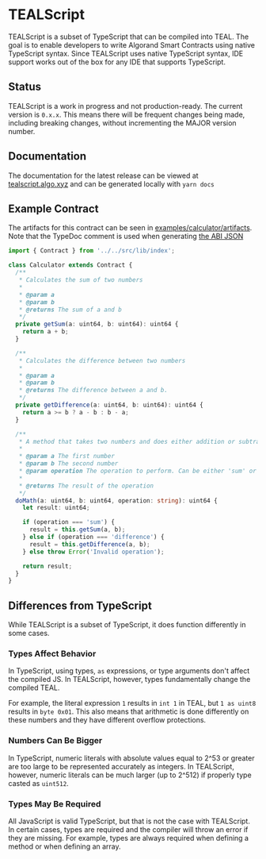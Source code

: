 # TEALScript

TEALScript is a subset of TypeScript that can be compiled into TEAL. The goal is to enable developers to write Algorand Smart Contracts using native TypeScript syntax. Since TEALScript uses native TypeScript syntax, IDE support works out of the box for any IDE that supports TypeScript.

## Status

TEALScript is a work in progress and not production-ready. The current version is `0.x.x`. This means there will be frequent changes being made, including breaking changes, without incrementing the MAJOR version number.

## Documentation

The documentation for the latest release can be viewed at [tealscript.algo.xyz](https://tealscript.algo.xyz) and can be generated locally with `yarn docs`

## Example Contract

The artifacts for this contract can be seen in [examples/calculator/artifacts](https://github.com/algorandfoundation/TEALScript/tree/dev/examples/calculator/artifacts). Note that the TypeDoc comment is used when generating [the ABI JSON](https://github.com/algorandfoundation/TEALScript/tree/dev/examples/calculator/artifacts/Calculator.abi.json)

```ts
import { Contract } from '../../src/lib/index';

class Calculator extends Contract {
  /**
   * Calculates the sum of two numbers
   *
   * @param a
   * @param b
   * @returns The sum of a and b
   */
  private getSum(a: uint64, b: uint64): uint64 {
    return a + b;
  }

  /**
   * Calculates the difference between two numbers
   *
   * @param a
   * @param b
   * @returns The difference between a and b.
   */
  private getDifference(a: uint64, b: uint64): uint64 {
    return a >= b ? a - b : b - a;
  }

  /**
   * A method that takes two numbers and does either addition or subtraction
   *
   * @param a The first number
   * @param b The second number
   * @param operation The operation to perform. Can be either 'sum' or 'difference'
   *
   * @returns The result of the operation
   */
  doMath(a: uint64, b: uint64, operation: string): uint64 {
    let result: uint64;

    if (operation === 'sum') {
      result = this.getSum(a, b);
    } else if (operation === 'difference') {
      result = this.getDifference(a, b);
    } else throw Error('Invalid operation');

    return result;
  }
}
```

## Differences from TypeScript

While TEALScript is a subset of TypeScript, it does function differently in some cases.

### Types Affect Behavior

In TypeScript, using types, `as` expressions, or type arguments don't affect the compiled JS. In TEALScript, however, types fundamentally change the compiled TEAL. 

For example, the literal expression `1` results in `int 1` in TEAL, but `1 as uint8` results in `byte 0x01`. This also means that arithmetic is done differently on these numbers and they have different overflow protections.

### Numbers Can Be Bigger

In TypeScript, numeric literals with absolute values equal to 2^53 or greater are too large to be represented accurately as integers. In TEALScript, however, numeric literals can be much larger (up to 2^512) if properly type casted as `uint512`.

### Types May Be Required

All JavaScript is valid TypeScript, but that is not the case with TEALScript. In certain cases, types are required and the compiler will throw an error if they are missing. For example, types are always required when defining a method or when defining an array.

